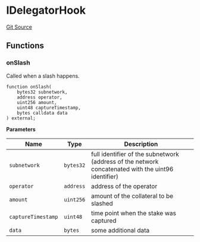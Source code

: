 # IDelegatorHook
[Git Source](https://github.com/symbioticfi/core/blob/0c5792225777a2fa2f15f10dba9650eb44861800/src/interfaces/delegator/IDelegatorHook.sol)


## Functions
### onSlash

Called when a slash happens.


```solidity
function onSlash(
    bytes32 subnetwork,
    address operator,
    uint256 amount,
    uint48 captureTimestamp,
    bytes calldata data
) external;
```
**Parameters**

|Name|Type|Description|
|----|----|-----------|
|`subnetwork`|`bytes32`|full identifier of the subnetwork (address of the network concatenated with the uint96 identifier)|
|`operator`|`address`|address of the operator|
|`amount`|`uint256`|amount of the collateral to be slashed|
|`captureTimestamp`|`uint48`|time point when the stake was captured|
|`data`|`bytes`|some additional data|


